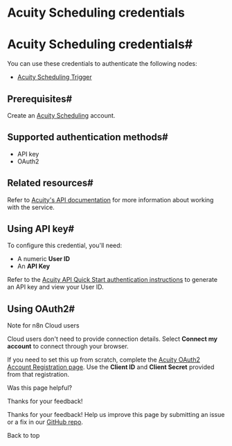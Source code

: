 # Acuity Scheduling credentials

[ ](https://github.com/n8n-io/n8n-docs/edit/main/docs/integrations/builtin/credentials/acuityscheduling.md "Edit this page")

# Acuity Scheduling credentials#

You can use these credentials to authenticate the following nodes:

  * [Acuity Scheduling Trigger](../../trigger-nodes/n8n-nodes-base.acuityschedulingtrigger/)



## Prerequisites#

Create an [Acuity Scheduling](https://acuityscheduling.com/) account.

## Supported authentication methods#

  * API key
  * OAuth2



## Related resources#

Refer to [Acuity's API documentation](https://developers.acuityscheduling.com/reference/quick-start) for more information about working with the service.

## Using API key#

To configure this credential, you'll need:

  * A numeric **User ID**
  * An **API Key**



Refer to the [Acuity API Quick Start authentication instructions](https://developers.acuityscheduling.com/reference/quick-start#authentication) to generate an API key and view your User ID.

## Using OAuth2#

Note for n8n Cloud users

Cloud users don't need to provide connection details. Select **Connect my account** to connect through your browser.

If you need to set this up from scratch, complete the [Acuity OAuth2 Account Registration page](https://acuityscheduling.com/oauth2/register). Use the **Client ID** and **Client Secret** provided from that registration.

Was this page helpful? 

Thanks for your feedback! 

Thanks for your feedback! Help us improve this page by submitting an issue or a fix in our [GitHub repo](https://github.com/n8n-io/n8n-docs). 

Back to top 
